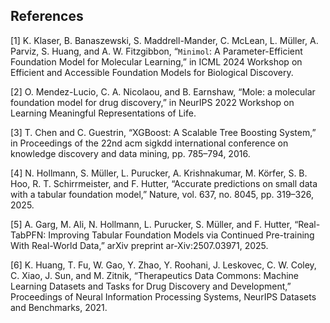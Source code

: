 ## References

[1] K. Klaser, B. Banaszewski, S. Maddrell-Mander, C. McLean, L. Müller, A. Parviz, S. Huang, and A. W. Fitzgibbon, “`Minimol`: A Parameter-Efficient Foundation Model for Molecular Learning,” in ICML 2024 Workshop on Efficient and Accessible Foundation Models for Biological Discovery.

[2] O. Mendez-Lucio, C. A. Nicolaou, and B. Earnshaw, “Mole: a molecular foundation model for drug discovery,” in NeurIPS 2022 Workshop on Learning Meaningful Representations of Life.

[3] T. Chen and C. Guestrin, “XGBoost: A Scalable Tree Boosting System,” in Proceedings of the 22nd acm sigkdd international conference on knowledge discovery and data mining, pp. 785–794, 2016.

[4] N. Hollmann, S. Müller, L. Purucker, A. Krishnakumar, M. Körfer, S. B. Hoo, R. T. Schirrmeister, and F. Hutter, “Accurate predictions on small data with a tabular foundation model,” Nature, vol. 637, no. 8045, pp. 319–326, 2025.

[5] A. Garg, M. Ali, N. Hollmann, L. Purucker, S. Müller, and F. Hutter, “Real-TabPFN: Improving Tabular Foundation Models via Continued Pre-training With Real-World Data,” arXiv preprint ar-Xiv:2507.03971, 2025.

[6] K. Huang, T. Fu, W. Gao, Y. Zhao, Y. Roohani, J. Leskovec, C. W. Coley, C. Xiao, J. Sun, and M. Zitnik, “Therapeutics Data Commons: Machine Learning Datasets and Tasks for Drug Discovery and Development,” Proceedings of Neural Information Processing Systems, NeurIPS Datasets and Benchmarks, 2021.